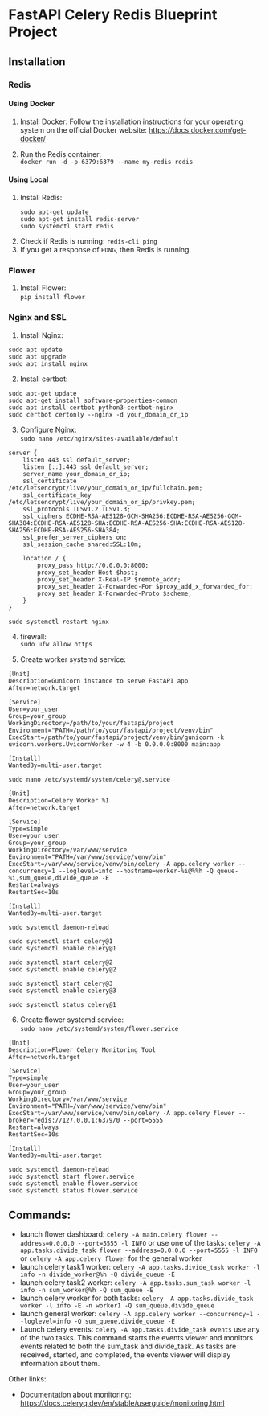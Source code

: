 # FastAPI Celery Redis Blueprint Project

## Installation

### Redis

#### Using Docker

1. Install Docker: Follow the installation instructions for your operating system on the official Docker website: https://docs.docker.com/get-docker/

2. Run the Redis container:  
   `docker run -d -p 6379:6379 --name my-redis redis`
#### Using Local 
1. Install Redis:
    ```
   sudo apt-get update
   sudo apt-get install redis-server
   sudo systemctl start redis
   ```
2. Check if Redis is running: `redis-cli ping`
3. If you get a response of `PONG`, then Redis is running.

### Flower

1. Install Flower:  
`pip install flower`

### Nginx and SSL

1. Install Nginx:
```
sudo apt update  
sudo apt upgrade  
sudo apt install nginx
```

2. Install certbot:
```
sudo apt-get update
sudo apt-get install software-properties-common
sudo apt install certbot python3-certbot-nginx
sudo certbot certonly --nginx -d your_domain_or_ip
```

3. Configure Nginx:  
`sudo nano /etc/nginx/sites-available/default`  
```
server {
    listen 443 ssl default_server;
    listen [::]:443 ssl default_server;
    server_name your_domain_or_ip;
    ssl_certificate /etc/letsencrypt/live/your_domain_or_ip/fullchain.pem;
    ssl_certificate_key /etc/letsencrypt/live/your_domain_or_ip/privkey.pem;
    ssl_protocols TLSv1.2 TLSv1.3;
    ssl_ciphers ECDHE-RSA-AES128-GCM-SHA256:ECDHE-RSA-AES256-GCM-SHA384:ECDHE-RSA-AES128-SHA:ECDHE-RSA-AES256-SHA:ECDHE-RSA-AES128-SHA256:ECDHE-RSA-AES256-SHA384;
    ssl_prefer_server_ciphers on;
    ssl_session_cache shared:SSL:10m;

    location / {
        proxy_pass http://0.0.0.0:8000;
        proxy_set_header Host $host;
        proxy_set_header X-Real-IP $remote_addr;
        proxy_set_header X-Forwarded-For $proxy_add_x_forwarded_for;
        proxy_set_header X-Forwarded-Proto $scheme;
    }
}
```
`sudo systemctl restart nginx
`  

4. firewall:  
`sudo ufw allow https`     

5. Create worker systemd service:  
```
[Unit]
Description=Gunicorn instance to serve FastAPI app
After=network.target

[Service]
User=your_user
Group=your_group
WorkingDirectory=/path/to/your/fastapi/project
Environment="PATH=/path/to/your/fastapi/project/venv/bin"
ExecStart=/path/to/your/fastapi/project/venv/bin/gunicorn -k uvicorn.workers.UvicornWorker -w 4 -b 0.0.0.0:8000 main:app

[Install]
WantedBy=multi-user.target

```
`sudo nano /etc/systemd/system/celery@.service
   `
```
[Unit]
Description=Celery Worker %I
After=network.target

[Service]
Type=simple
User=your_user
Group=your_group
WorkingDirectory=/var/www/service
Environment="PATH=/var/www/service/venv/bin"
ExecStart=/var/www/service/venv/bin/celery -A app.celery worker --concurrency=1 --loglevel=info --hostname=worker-%i@%%h -Q queue-%i,sum_queue,divide_queue -E
Restart=always
RestartSec=10s

[Install]
WantedBy=multi-user.target
```  
```
sudo systemctl daemon-reload

sudo systemctl start celery@1
sudo systemctl enable celery@1

sudo systemctl start celery@2
sudo systemctl enable celery@2

sudo systemctl start celery@3
sudo systemctl enable celery@3

sudo systemctl status celery@1

```  
6. Create flower systemd service:  
`sudo nano /etc/systemd/system/flower.service
   `
```
[Unit]
Description=Flower Celery Monitoring Tool
After=network.target

[Service]
Type=simple
User=your_user
Group=your_group
WorkingDirectory=/var/www/service
Environment="PATH=/var/www/service/venv/bin"
ExecStart=/var/www/service/venv/bin/celery -A app.celery flower --broker=redis://127.0.0.1:6379/0 --port=5555
Restart=always
RestartSec=10s

[Install]
WantedBy=multi-user.target
```  
```
sudo systemctl daemon-reload
sudo systemctl start flower.service
sudo systemctl enable flower.service
sudo systemctl status flower.service
```

## Commands:  
* launch flower dashboard: `celery -A main.celery flower --address=0.0.0.0 --port=5555 -l INFO`  or use one of the tasks: 
`celery -A app.tasks.divide_task flower --address=0.0.0.0 --port=5555 -l INFO` or `celery -A app.celery flower` for the general worker
* launch celery task1 worker: `celery -A app.tasks.divide_task worker -l info -n divide_worker@%h -Q divide_queue -E` 
* launch celery task2 worker: `celery -A app.tasks.sum_task worker -l info -n sum_worker@%h -Q sum_queue -E`
* launch celery worker for both tasks: `celery -A app.tasks.divide_task worker -l info -E -n worker1 -Q sum_queue,divide_queue`
* launch general worker: `celery -A app.celery worker --concurrency=1 --loglevel=info -Q sum_queue,divide_queue -E`
* Launch celery events: `celery -A app.tasks.divide_task events`  use any of the two tasks. This command starts the events viewer and monitors events related to both the sum_task and divide_task. As tasks are received, started, and completed, the events viewer will display information about them.

Other links:
* Documentation about monitoring: https://docs.celeryq.dev/en/stable/userguide/monitoring.html